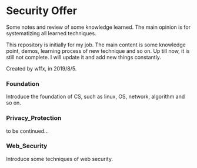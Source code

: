 # Security Offer

Some notes and review of some knowledge learned. The main opinion is for systematizing all learned techniques.

This repository is initially for my job. The main content is some knowledge point, demos, learning process of new technique and so on. Up till now, it is still not complete. I will update it and add new things constantly.

Created by wffx, in 2019/8/5.

### Foundation

Introduce the foundation of CS, such as linux, OS, network, algorithm and so on. 

### Privacy_Protection
to be continued...

### Web_Security

Introduce some techniques of web security.

